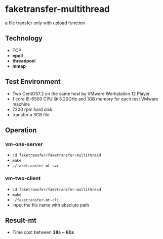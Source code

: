 # faketransfer-multithread
a file transfer only with upload function

## Technology
* TCP
* **epoll**
* **threadpool**
* **mmap**

## Test Environment
* Two CentOS7.2 on the same host by VMware Workstation 12 Player
* 1 core i5-6500 CPU @ 3.20GHz and 1GB memory for each test VMware machine
* 7200 rpm hard disk
* transfer a 3GB file

## Operation
### vm-one-server
* `cd faketransfer/faketransfer-multithread`
* `make`
* `./faketransfer-mt-svr`

### vm-two-client
* `cd faketransfer/faketransfer-multithread`
* `make`
* `./faketransfer-mt-cli`
* input the file name with absolute path

## Result-mt
* Time cost between **38s ~ 60s**
